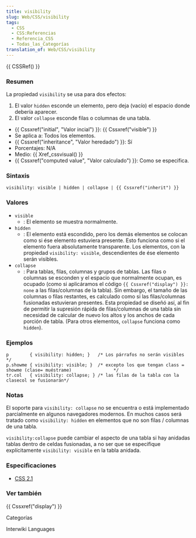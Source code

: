 ```yaml
---
title: visibility
slug: Web/CSS/visibility
tags:
  - CSS
  - CSS:Referencias
  - Referencia_CSS
  - Todas_las_Categorías
translation_of: Web/CSS/visibility
---
```

{{ CSSRef() }}

### Resumen

La propiedad `visibility` se usa para dos efectos:

1. El valor `hidden` esconde un elemento, pero deja (vacío) el espacio donde debería aparecer.
2. El valor `collapse` esconde filas o columnas de una tabla.

- {{ Cssxref("initial", "Valor incial") }}: {{ Cssxref("visible") }}
- Se aplica a: Todos los elementos.
- {{ Cssxref("inheritance", "Valor heredado") }}: Sí
- Porcentajes: N/A
- Medio: {{ Xref_cssvisual() }}
- {{ Cssxref("computed value", "Valor calculado") }}: Como se especifica.

### Sintaxis

    visibility: visible | hidden | collapse | {{ Cssxref("inherit") }}

### Valores

- `visible`
  - : El elemento se muestra normalmente.
- `hidden`
  - : El elemento está escondido, pero los demás elementos se colocan como si ése elemento estuviera presente. Esto funciona como si el elemento fuera absolutamente transparente. Los elementos, con la propiedad `visibility: visible`, descendientes de ése elemento serán visibles.
- `collapse`
  - : Para tablas, filas, columnas y grupos de tablas. Las filas o columnas se esconden y el espacio que normalmente ocupan, es ocupado (como si aplicáramos el código `{{ Cssxref("display") }}: none` a las filas/columnas de la tabla). Sin embargo, el tamaño de las columnas o filas restantes, es calculado como si las filas/columnas fusionadas estuvieran presentes. Esta propiedad se diseñó así, al fin de permitir la supresión rápida de filas/columnas de una tabla sin necesidad de calcular de nuevo los altos y los anchos de cada porción de tabla. (Para otros elementos, `collapse` funciona como `hidden`).

### Ejemplos

    p        { visibility: hidden; }   /* Los párrafos no serán visibles                       */
    p.showme { visibility: visible; }  /* excepto los que tengan class = showme (clase= muéstrame)                */
    tr.col   { visibility: collapse; } /* las filas de la tabla con la clasecol se fusionarán*/

### Notas

El soporte para `visibility: collapse` no se encuentra o está implementado parcialmente en algunos navegadores modernos. En muchos casos será tratado como `visibility: hidden` en elementos que no son filas / columnas de una tabla.

`visibility:collapse` puede cambiar el aspecto de una tabla si hay anidadas tablas dentro de celdas fusionadas, a no ser que se especifique explícitamente `visibility: visible` en la tabla anidada.

### Especificaciones

- [CSS 2.1](http://www.w3.org/TR/CSS21/visufx.html#visibility)

### Ver también

{{ Cssxref("display") }}

Categorías

Interwiki Languages
